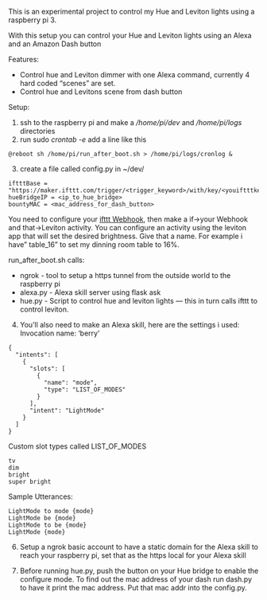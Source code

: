 This is an experimental project to control my Hue and Leviton lights using a raspberry pi 3. 

With this setup you can control your Hue and Leviton lights using an Alexa and an Amazon Dash button

Features:
* Control hue and Leviton dimmer with one Alexa command, currently 4 hard coded “scenes” are set.
* Control hue and Levitons scene from dash button

Setup:

1. ssh to the raspberry pi and make a */home/pi/dev* and */home/pi/logs* directories
2. run sudo *crontab -e* add a line like this
```
@reboot sh /home/pi/run_after_boot.sh > /home/pi/logs/cronlog &
```
3. create a file called config.py in ~/dev/
```
iftttBase = "https://maker.ifttt.com/trigger/<trigger_keyword>/with/key/<youiftttkey>"
hueBridgeIP = <ip_to_hue_bridge>
bountyMAC = <mac_address_for_dash_button>
```

You need to configure your [ifttt Webhook](https://ifttt.com/services/maker_webhooks/settings), then make a if->your Webhook and that->Leviton activity. You can configure an activity using the leviton app that will set the desired brightness. Give that a name. For example i have” table_16” to set my dinning room table to 16%.

run_after_boot.sh calls:
* ngrok - tool to setup a https tunnel from the outside world to the raspberry pi
* alexa.py - Alexa skill server using flask ask
* hue.py - Script to control hue and leviton lights — this in turn calls ifttt to control leviton.

4. You’ll also need to make an Alexa skill, here are the settings i used:
Invocation name: ‘berry’

```
{
  "intents": [
    {
      "slots": [
        {
          "name": "mode",
          "type": "LIST_OF_MODES"
        }
      ],
      "intent": "LightMode"
    }
  ]
}
```

Custom slot types called LIST_OF_MODES
```
tv
dim
bright
super bright
```

Sample Utterances:
```
LightMode to mode {mode}
LightMode be {mode}
LightMode to be {mode}
LightMode {mode}
```

6. Setup a ngrok basic account to have a static domain for the Alexa skill to reach your raspberry pi, set that as the https local for your Alexa skill

7. Before running hue.py, push the button on your Hue bridge to enable the configure mode. To find out the mac address of your dash run dash.py to have it print the mac address. Put that mac addr into the config.py.



